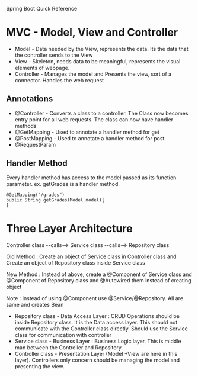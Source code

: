 Spring Boot Quick Reference

# MVC - Model, View and Controller

- Model - Data needed by the View, represents the data. Its the data that the controller sends to the View
- View  - Skeleton, needs data to be meaningful, represents the visual elements of webpage. 
- Controller - Manages the model and Presents the view, sort of a connector. Handles the web request

## Annotations

* @Controller	- Converts a class to a controller. The Class now becomes entry point for all web requests. The class can now have handler methods
* @GetMapping	- Used to annotate a handler method for get
* @PostMapping	- Used to annotate a handler method for post
* @RequestParam

## Handler Method
Every handler method has access to the model passed as its function parameter.
ex. getGrades is a handler method. 
```
@GetMapping("/grades")
public String getGrades(Model model){
}
```
# Three Layer Architecture

Controller class --calls--> Service class  --calls--> Repository class

Old Method : Create an object of Service class in Controller class and Create an object of Repository class inside Service class

New Method : Instead of above, create a @Component of Service class and @Component of Repository class and @Autowired them instead of creating object

Note : Instead of using @Component use @Service/@Repository. All are same and creates Bean


* Repository class - Data Access Layer : CRUD Operations should be inside Repository class. It is the Data access layer. This should not communicate with the Controller class directly. Should use the Service class for communication with controller 
* Service class    - Business Layer : Business Logic layer. This is middle man between the Controller and Repository.
* Controller class - Presentation Layer (Model +View are here in this layer). Controllers only concern should be managing the model and presenting the view.
